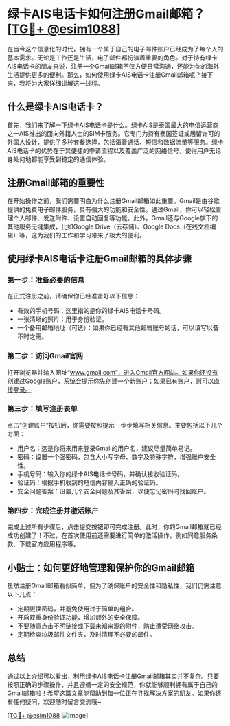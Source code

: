 # 绿卡AIS电话卡如何注册Gmail邮箱？[[TG💪+ @esim1088](https://t.me/s/esim1088)]

在当今这个信息化的时代，拥有一个属于自己的电子邮件账户已经成为了每个人的基本需求。无论是工作还是生活，电子邮件都扮演着重要的角色。对于持有绿卡AIS电话卡的朋友来说，注册一个Gmail邮箱不仅方便日常沟通，还能为你的海外生活提供更多的便利。那么，如何使用绿卡AIS电话卡注册Gmail邮箱呢？接下来，我将为大家详细讲解这一过程。

## 什么是绿卡AIS电话卡？

首先，我们来了解一下绿卡AIS电话卡是什么。绿卡AIS是泰国最大的电信运营商之一AIS推出的面向外籍人士的SIM卡服务。它专门为持有泰国签证或居留许可的外国人设计，提供了多种套餐选择，包括语音通话、短信和数据流量等服务。绿卡AIS电话卡的优势在于其便捷的申请流程以及覆盖广泛的网络信号，使得用户无论身处何地都能享受到稳定的通信体验。

## 注册Gmail邮箱的重要性

在开始操作之前，我们需要明白为什么注册Gmail邮箱如此重要。Gmail是由谷歌提供的免费电子邮件服务，具有强大的功能和安全性。通过Gmail，你可以轻松管理个人邮件、发送附件、设置自动回复等功能。此外，Gmail还与Google旗下的其他服务无缝集成，比如Google Drive（云存储）、Google Docs（在线文档编辑）等，这为我们的工作和学习带来了极大的便利。

## 使用绿卡AIS电话卡注册Gmail邮箱的具体步骤

### 第一步：准备必要的信息

在正式注册之前，请确保你已经准备好以下信息：
- 有效的手机号码：这里指的是你的绿卡AIS电话卡号码。
- 一张清晰的照片：用于身份验证。
- 一个备用邮箱地址（可选）：如果你已经有其他邮箱账号的话，可以填写以备不时之需。

### 第二步：访问Gmail官网

打开浏览器并输入网址“www.gmail.com”，进入Gmail官方网站。如果你还没有创建过Google账户，系统会提示你先创建一个新账户；如果已有账户，则可以直接登录。

### 第三步：填写注册表单

点击“创建账户”按钮后，你需要按照提示一步步填写相关信息。主要包括以下几个方面：
- 用户名：这是你将来用来登录Gmail的用户名，建议尽量简单易记。
- 密码：设置一个强密码，包含大小写字母、数字及特殊字符，增强账户安全性。
- 手机号码：输入你的绿卡AIS电话卡号码，并确认接收验证码。
- 验证码：根据手机收到的短信内容输入正确的验证码。
- 安全问题答案：设置几个安全问题及其答案，以便忘记密码时找回账户。

### 第四步：完成注册并激活账户

完成上述所有步骤后，点击提交按钮即可完成注册。此时，你的Gmail邮箱就已经成功创建了！不过，在首次使用前还需要进行简单的激活操作，例如同意服务条款、下载官方应用程序等。

## 小贴士：如何更好地管理和保护你的Gmail邮箱

虽然注册Gmail邮箱看似简单，但为了确保账户的安全性和隐私性，我们仍需注意以下几点：
- 定期更换密码，并避免使用过于简单的组合。
- 开启双重身份验证功能，增加额外的安全保障。
- 不要随意点击不明链接或下载未知来源的附件，防止遭受网络攻击。
- 定期检查垃圾邮件文件夹，及时清理不必要的邮件。

## 总结

通过以上介绍可以看出，利用绿卡AIS电话卡注册Gmail邮箱其实并不复杂。只要按照正确的步骤操作，并且遵循一定的安全规范，你就能够顺利拥有属于自己的Gmail邮箱啦！希望这篇文章能帮助到每一位正在寻找解决方案的朋友。如果你还有任何疑问，欢迎随时留言交流哦~

[[TG💪+ @esim1088](https://t.me/s/esim1088) ![Image](https://i.postimg.cc/4NQfJmqS/Snipaste-2025-05-13-00-14-12.png)]